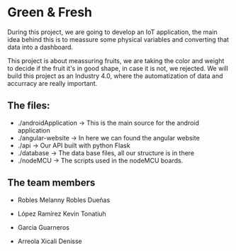 # Green & Fresh

During this project, we are going to develop an IoT application, the main idea behind this is to meassure some physical variables and converting that data into a dashboard.

This project is about meassuring fruits, we are taking the color and weight to decide if the fruit it's in good shape, in case it is not, we rejected. We will build this project as an Industry 4.0, where the automatization of data and accurracy are really important. 

## The files: 

* ./androidApplication -> This is the main source for the android application
* ./angular-website ->  In here we can found the angular website
* ./api -> Our API built with python Flask
* ./database -> The data base files, all our structure is in there
* ./nodeMCU -> The scripts used in the nodeMCU boards.

## The team members

* Robles Melanny Robles Dueñas

* López Ramírez Kevin Tonatiuh

* Garcia Guarneros 

* Arreola Xicali Denisse

